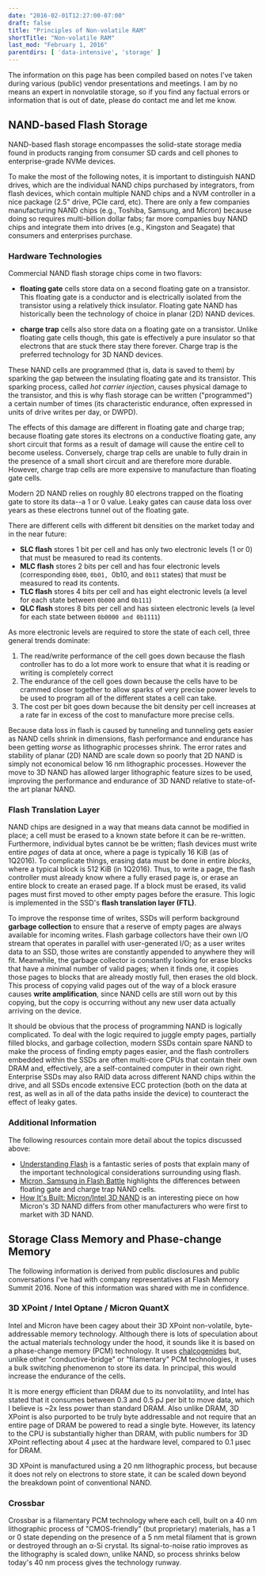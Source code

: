 ```yaml
---
date: "2016-02-01T12:27:00-07:00"
draft: false
title: "Principles of Non-volatile RAM"
shortTitle: "Non-volatile RAM"
last_mod: "February 1, 2016"
parentdirs: [ 'data-intensive', 'storage' ]
---
```


The information on this page has been compiled based on notes I've taken during
various (public) vendor presentations and meetings.  I am by no means an expert
in nonvolatile storage, so if you find any factual errors or information that
is out of date, please do contact me and let me know.

## NAND-based Flash Storage

NAND-based flash storage encompasses the solid-state storage media found in
products ranging from consumer SD cards and cell phones to enterprise-grade
NVMe devices.

To make the most of the following notes, it is important to distinguish NAND
drives, which are the individual NAND chips purchased by integrators, from
flash devices, which contain multiple NAND chips and a NVM controller in a nice
package (2.5" drive, PCIe card, etc).  There are only a few companies
manufacturing NAND chips (e.g., Toshiba, Samsung, and Micron) because
doing so requires multi-billion dollar fabs; far more companies buy NAND chips
and integrate them into drives (e.g., Kingston and Seagate) that consumers and
enterprises purchase.

### Hardware Technologies

Commercial NAND flash storage chips come in two flavors:

- **floating gate** cells store data on a second floating gate on a
  transistor.  This floating gate is a conductor and is electrically isolated
  from the transistor using a relatively thick insulator.  Floating gate NAND
  has historically been the technology of choice in planar (2D) NAND devices.

- **charge trap** cells also store data on a floating gate on a transistor.
  Unlike floating gate cells though, this gate is effectively a pure insulator
  so that electrons that are stuck there stay there forever.  Charge trap is
  the preferred technology for 3D NAND devices.

These NAND cells are programmed (that is, data is saved to them) by sparking
the gap between the insulating floating gate and its transistor.  This
sparking process, called _hot carrier injection_, causes physical damage to
the transistor, and this is why flash storage can be written ("programmed") a
certain number of times (its characteristic endurance, often expressed in units
of drive writes per day, or DWPD).

The effects of this damage are different in floating gate and charge trap;
because floating gate stores its electrons on a conductive floating gate, any
short circuit that forms as a result of damage will cause the entire cell to
become useless.  Conversely, charge trap cells are unable to fully drain in
the presence of a small short circuit and are therefore more durable.  However,
charge trap cells are more expensive to manufacture than floating gate cells.

Modern 2D NAND relies on roughly 80 electrons trapped on the floating gate to
store its data--a 1 or 0 value.  Leaky gates can cause data loss over years as
these electrons tunnel out of the floating gate.

There are different cells with different bit densities on the market today and
in the near future:

- **SLC flash** stores 1 bit per cell and has only two electronic levels (1 or
  0) that must be measured to read its contents.
- **MLC flash** stores 2 bits per cell and has four electronic levels
  (corresponding `0b00`, `0b01, `0b10, and `0b11` states) that must be
  measured to read its contents.
- **TLC flash** stores 4 bits per cell and has eight electronic levels
  (a level for each state between `0b000` and `0b111`)
- **QLC flash** stores 8 bits per cell and has sixteen electronic levels
  (a level for each state between `0b0000 and 0b1111`)

As more electronic levels are required to store the state of each cell,
three general trends dominate:

1. The read/write performance of the cell goes down because the flash
   controller has to do a lot more work to ensure that what it is reading
   or writing is completely correct
2. The endurance of the cell goes down because the cells have to be
   crammed closer together to allow sparks of very precise power levels
   to be used to program all of the different states a cell can take.
3. The cost per bit goes down because the bit density per cell increases
   at a rate far in excess of the cost to manufacture more precise cells.

Because data loss in flash is caused by tunneling and tunneling gets easier as
NAND cells shrink in dimensions, flash performance and endurance has been
getting _worse_ as lithographic processes shrink.  The error rates and stability
of planar (2D) NAND are scale down so poorly that 2D NAND is simply not
economical below 16 nm lithographic processes.  However the move to 3D NAND
has allowed larger lithographic feature sizes to be used, improving the
performance and endurance of 3D NAND relative to state-of-the art planar NAND.

### Flash Translation Layer

NAND chips are designed in a way that means data cannot be modified in place; a
cell must be erased to a known state before it can be re-written.  Furthermore,
individual bytes cannot be be written; flash devices must write entire _pages_
of data at once, where a page is typically 16 KiB (as of 1Q2016).  To
complicate things, erasing data must be done in entire _blocks_, where a typical
block is 512 KiB (in 1Q2016).  Thus, to write a page, the flash controller must
already know where a fully erased page is, or erase an entire block to create an
erased page.  If a block must be erased, its valid pages must first moved to
other empty pages before the erasure.  This logic is implemented in the SSD's
**flash translation layer (FTL)**.

To improve the response time of writes, SSDs will perform background **garbage
collection** to ensure that a reserve of empty pages are always available for
incoming writes.  Flash garbage collectors have their own I/O stream that
operates in parallel with user-generated I/O; as a user writes data to an SSD,
those writes are constantly appended to anywhere they will fit.  Meanwhile, the
garbage collector is constantly looking for erase blocks that have a minimal
number of valid pages; when it finds one, it copies those pages to blocks that
are already mostly full, then erases the old block.  This process of copying
valid pages out of the way of a block erasure causes **write amplification**,
since NAND cells are still worn out by this copying, but the copy is occurring
without any new user data actually arriving on the device.

It should be obvious that the process of programming NAND is logically
complicated.  To deal with the logic required to juggle empty pages, partially
filled blocks, and garbage collection, modern SSDs contain spare NAND to make
the process of finding empty pages easier, and the flash controllers embedded
within the SSDs are often multi-core CPUs that contain their own DRAM and,
effectively, are a self-contained computer in their own right.  Enterprise SSDs
may also RAID data across different NAND chips within the drive, and all SSDs
encode extensive ECC protection (both on the data at rest, as well as in all
of the data paths inside the device) to counteract the effect of leaky gates.

### Additional Information

The following resources contain more detail about the topics discussed above:

* [Understanding Flash][flashdba tutorial series] is a fantastic series of posts
  that explain many of the important technological considerations surrounding
  using flash.
* [Micron, Samsung in Flash Battle][eetimes micron samsung article] highlights
  the differences between floating gate and charge trap NAND cells.
* [How It's Built: Micron/Intel 3D NAND][micron 3d nand] is an interesting piece
  on how Micron's 3D NAND differs from other manufacturers who were first to
  market with 3D NAND.

## Storage Class Memory and Phase-change Memory

The following information is derived from public disclosures and public
conversations I've had with company representatives at Flash Memory Summit 2016.
None of this information was shared with me in confidence.

### 3D XPoint / Intel Optane / Micron QuantX

Intel and Micron have been cagey about their 3D XPoint non-volatile,
byte-addressable memory technology.  Although there is lots of speculation about
the actual materials technology under the hood, it sounds like it is based on
a phase-change memory (PCM) technology.  It uses [chalcogenides][3dxpoint uses chalcogenides]
but, unlike other "conductive-bridge" or "filamentary" PCM technologies, it uses
a bulk switching phenomenon to store its data.  In principal, this would
increase the endurance of the cells.

It is more energy efficient than DRAM due to its nonvolatility, and Intel has
stated that it consumes between 0.3 and 0.5 pJ per bit to move data, which I
believe is ~2x less power than standard DRAM.  Also unlike DRAM, 3D XPoint is
also purported to be truly byte addressable and not require that an entire page
of DRAM be powered to read a single byte.  However, its latency to the CPU is
substantially higher than DRAM, with public numbers for 3D XPoint reflecting
about 4 &mu;sec at the hardware level, compared to 0.1 &mu;sec for DRAM.

3D XPoint is manufactured using a 20 nm lithographic process, but because it
does not rely on electrons to store state, it can be scaled down beyond the
breakdown point of conventional NAND.

### Crossbar

Crossbar is a filamentary PCM technology where each cell, built on a 40 nm
lithographic process of "CMOS-friendly" (but proprietary) materials, has a 1
or 0 state depending on the presence of a 5 nm metal filament that is grown
or destroyed through an &alpha;-Si crystal.  Its signal-to-noise ratio improves
as the lithography is scaled down, unlike NAND, so process shrinks below today's
40 nm process gives the technology runway.

[flashdba tutorial series]: https://flashdba.com/category/storage-for-dbas/understanding-flash/
[eetimes micron samsung article]: http://www.eetimes.com/document.asp?doc_id=1328874
[micron 3d nand]: http://www.eejournal.com/archives/articles/20160201-micron/
[3dxpoint uses chalcogenides]: http://www.eetimes.com/document.asp?doc_id=1328682
